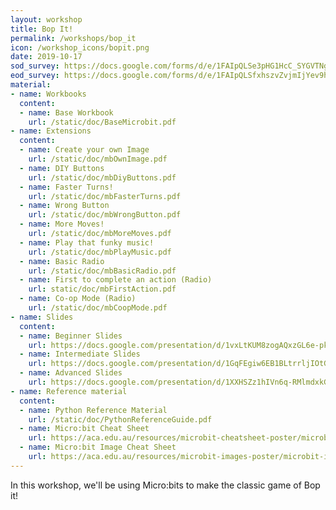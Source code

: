 ```yaml
---
layout: workshop
title: Bop It!
permalink: /workshops/bop_it
icon: /workshop_icons/bopit.png
date: 2019-10-17
sod_survey: https://docs.google.com/forms/d/e/1FAIpQLSe3pHG1HcC_SYGVTNgJkWkFln-Y8LoaZCrr8VaSAwMMtJOHfw/viewform
eod_survey: https://docs.google.com/forms/d/e/1FAIpQLSfxhszvZvjmIjYev9hJiMuoMtT8UuGKJKnZ4cIYaAHvHwk_Tw/viewform
material:
- name: Workbooks
  content:
  - name: Base Workbook
    url: /static/doc/BaseMicrobit.pdf
- name: Extensions
  content:
  - name: Create your own Image
    url: /static/doc/mbOwnImage.pdf
  - name: DIY Buttons
    url: /static/doc/mbDiyButtons.pdf
  - name: Faster Turns!
    url: /static/doc/mbFasterTurns.pdf
  - name: Wrong Button
    url: /static/doc/mbWrongButton.pdf
  - name: More Moves!
    url: /static/doc/mbMoreMoves.pdf
  - name: Play that funky music!
    url: /static/doc/mbPlayMusic.pdf
  - name: Basic Radio
    url: /static/doc/mbBasicRadio.pdf
  - name: First to complete an action (Radio)
    url: static/doc/mbFirstAction.pdf
  - name: Co-op Mode (Radio)
    url: /static/doc/mbCoopMode.pdf
- name: Slides
  content:
  - name: Beginner Slides
    url: https://docs.google.com/presentation/d/1vxLtKUM8zogAQxzGL6e-pk3VSJlVKyQ3lBytMZ_aka8/edit?usp=sharing
  - name: Intermediate Slides
    url: https://docs.google.com/presentation/d/1GqFEgiw6EB1BLtrrljIOtGpVvPzLJlWrdy7yLkmMiow/edit?usp=sharing
  - name: Advanced Slides
    url: https://docs.google.com/presentation/d/1XXHSZz1hIVn6q-RMlmdxkG_quj058UIexYZZuP9os6c/edit?usp=sharing
- name: Reference material
  content:
  - name: Python Reference Material
    url: /static/doc/PythonReferenceGuide.pdf
  - name: Micro:bit Cheat Sheet
    url: https://aca.edu.au/resources/microbit-cheatsheet-poster/microbit-cheatsheet.pdf
  - name: Micro:bit Image Cheat Sheet
    url: https://aca.edu.au/resources/microbit-images-poster/microbit-images.pdf
---
```


In this workshop, we'll be using Micro:bits to make the classic game of Bop it!
